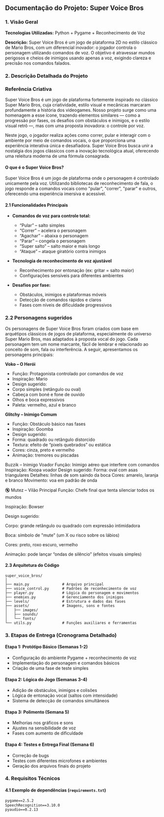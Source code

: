 ## Documentação do Projeto: Super Voice Bros
### 1. Visão Geral

**Tecnologias Utilizadas:** Python + Pygame + Reconhecimento de Voz

**Descrição:**
Super Voice Bros é um jogo de plataforma 2D no estilo clássico de Mario Bros, com um diferencial inovador: o jogador controla o personagem utilizando comandos de voz. O objetivo é atravessar mundos perigosos e cheios de inimigos usando apenas a voz, exigindo clareza e precisão nos comandos falados.
### 2. Descrição Detalhada do Projeto

### Referência Criativa
Super Voice Bros é um jogo de plataforma fortemente inspirado no clássico Super Mario Bros, cuja criatividade, estilo visual e mecânicas marcaram profundamente a história dos videogames. Nosso projeto surge como uma homenagem a esse ícone, trazendo elementos similares — como a progressão por fases, os desafios com obstáculos e inimigos, e o estilo visual retrô —, mas com uma proposta inovadora: o controle por voz.

Neste jogo, o jogador realiza ações como correr, pular e interagir com o ambiente por meio de comandos vocais, o que proporciona uma experiência interativa única e desafiadora. Super Voice Bros busca unir a nostalgia dos jogos clássicos com a inovação tecnológica atual, oferecendo uma releitura moderna de uma fórmula consagrada.
#### O que é o Super Voice Bros?

Super Voice Bros é um jogo de plataforma onde o personagem é controlado unicamente pela voz. Utilizando bibliotecas de reconhecimento de fala, o jogo responde a comandos vocais como "pular", "correr", "parar" e outros, oferecendo uma experiência imersiva e acessível.
#### 2.1 Funcionalidades Principais

* **Comandos de voz para controle total:**
  * “Pular” – salto simples
  * “Correr” – acelera o personagem
  * “Agachar” – abaixa o personagem
  * “Parar” – congela o personagem
  * “Super salto” – salto maior e mais longo
  * “Ataque” – ataque giratório contra inimigos
    
* **Tecnologia de reconhecimento de voz ajustável**
  * Reconhecimento por entonação (ex: gritar = salto maior)
  * Configurações sensíveis para diferentes ambientes
    
* **Desafios por fase:**
  * Obstáculos, inimigos e plataformas móveis
  * Detecção de comandos rápidos e claros
  * Fases com níveis de dificuldade progressivos

### 2.2 Personagens sugeridos
Os personagens de Super Voice Bros foram criados com base em arquétipos clássicos de jogos de plataforma, especialmente do universo Super Mario Bros, mas adaptados à proposta vocal do jogo. Cada personagem tem um nome marcante, fácil de lembrar e relacionado ao conceito de som, fala ou interferência. A seguir, apresentamos os personagens principais:

**Voko – O Herói**
* Função: Protagonista controlado por comandos de voz
* Inspiração: Mario
* Design sugerido:
* Corpo simples (retângulo ou oval)
* Cabeça com boné e fone de ouvido
* Olhos e boca expressivos
* Paleta: vermelho, azul e branco

**Glitchy – Inimigo Comum**
* Função: Obstáculo básico nas fases
* Inspiração: Goomba
* Design sugerido:
* Forma: quadrado ou retângulo distorcido
* Textura: efeito de “pixels quebrados” ou estática
* Cores: cinza, preto e vermelho
* Animação: tremores ou piscadas

Buzzik – Inimigo Voador
Função: Inimigo aéreo que interfere com comandos
Inspiração: Koopa voador
Design sugerido:
Forma: oval com asas triangulares
Detalhes: linhas de som saindo da boca
Cores: amarelo, laranja e branco
Movimento: voa em padrão de onda

🔇 Mutez – Vilão Principal
Função: Chefe final que tenta silenciar todos os mundos

Inspiração: Bowser

Design sugerido:

Corpo: grande retângulo ou quadrado com expressão intimidadora

Boca: símbolo de "mute" (um X ou risco sobre os lábios)

Cores: preto, roxo escuro, vermelho

Animação: pode lançar “ondas de silêncio” (efeitos visuais simples)
#### 2.3 Arquitetura do Código

```plaintext
super_voice_bros/
│
├── main.py               # Arquivo principal
├── voice_control.py      # Padrões de reconhecimento de voz
├── player.py             # Lógica do personagem e movimentos
├── enemies.py            # Gerenciamento dos inimigos
├── levels/               # Estrutura e dados das fases
├── assets/               # Imagens, sons e fontes
│   ├── images/
│   ├── sounds/
│   └── fonts/
└── utils.py              # Funções auxiliares e ferramentas
```
### 3. Etapas de Entrega (Cronograma Detalhado)

#### Etapa 1: Protótipo Básico (Semanas 1-2)

* Configuração do ambiente Pygame + reconhecimento de voz
* Implementação do personagem e comandos básicos
* Criação de uma fase de teste simples
  
#### Etapa 2: Lógica do Jogo (Semanas 3-4)
* Adição de obstáculos, inimigos e colisões
* Lógica de entonação vocal (saltos com intensidade)
* Sistema de detecção de comandos simultâneos
  
#### Etapa 3: Polimento (Semana 5)
* Melhorias nos gráficos e sons
* Ajustes na sensibilidade de voz
* Fases com aumento de dificuldade
  
#### Etapa 4: Testes e Entrega Final (Semana 6)
* Correção de bugs
* Testes com diferentes microfones e ambientes
* Geração dos arquivos finais do projeto
### 4. Requisitos Técnicos
#### 4.1 Exemplo de dependências (`requirements.txt`)

```txt
pygame==2.5.2
SpeechRecognition==3.10.0
pyaudio==0.2.13
```

